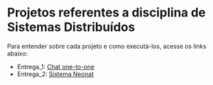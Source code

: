 # Projetos referentes a disciplina de Sistemas Distribuídos
Para entender sobre cada projeto e como executá-los, acesse os links abaixo:
- Entrega_1: [Chat one-to-one](https://github.com/teixeiralari/DistributedSystems/tree/master/Entrega_1)
- Entrega_2: [Sistema Neonat](https://github.com/teixeiralari/DistributedSystems/tree/master/Entrega_2)
